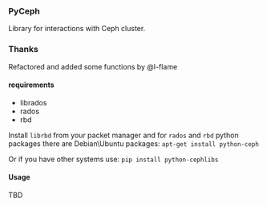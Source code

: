 ### PyCeph
Library for interactions with Ceph cluster.

### Thanks
Refactored and added some functions by @l-flame 

#### requirements
 
- librados
- rados
- rbd

Install `librbd` from your packet manager and for `rados` and `rbd` python packages 
there are Debian\Ubuntu packages: `apt-get install python-ceph`

Or if you have other systems use: `pip install python-cephlibs`


#### Usage 
TBD
